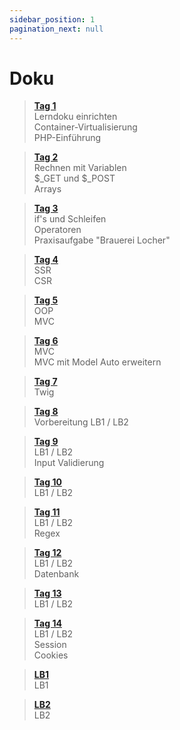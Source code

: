 ```yaml
---
sidebar_position: 1
pagination_next: null
---
```


# Doku

> [**Tag 1**](./tag-0001/index.md)  
> Lerndoku einrichten  
> Container-Virtualisierung  
> PHP-Einführung

> [**Tag 2**](./tag-0002/index.md)  
> Rechnen mit Variablen  
> $_GET und $_POST  
> Arrays

> [**Tag 3**](./tag-0003/index.md)  
> if's und Schleifen  
> Operatoren  
> Praxisaufgabe "Brauerei Locher"

> [**Tag 4**](./tag-0004/index.md)  
> SSR  
> CSR

> [**Tag 5**](./tag-0005/index.md)  
> OOP  
> MVC

> [**Tag 6**](./tag-0006/index.md)  
> MVC  
> MVC mit Model Auto erweitern

> [**Tag 7**](./tag-0007/index.md)  
> Twig

> [**Tag 8**](./tag-0008/index.md)  
> Vorbereitung LB1 / LB2

> [**Tag 9**](./tag-0009/index.md)  
> LB1 / LB2  
> Input Validierung

> [**Tag 10**](./tag-0010/index.md)  
> LB1 / LB2

> [**Tag 11**](./tag-0011/index.md)  
> LB1 / LB2  
> Regex

> [**Tag 12**](./tag-0012/index.md)  
> LB1 / LB2  
> Datenbank

> [**Tag 13**](./tag-0013/index.md)  
> LB1 / LB2

> [**Tag 14**](./tag-0014/index.md)  
> LB1 / LB2  
> Session  
> Cookies

> [**LB1**](./lb-0001/index.md)  
> LB1

> [**LB2**](./lb-0002/index.md)  
> LB2